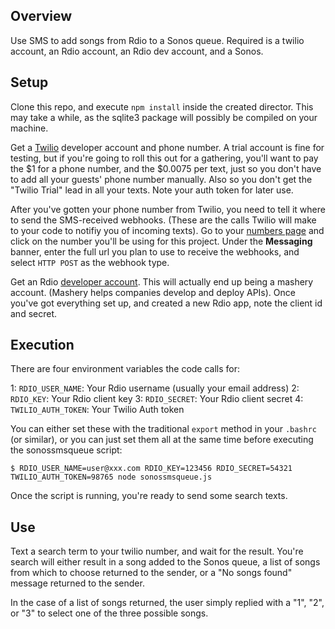 ## Overview
Use SMS to add songs from Rdio to a Sonos queue. Required is a twilio account, an Rdio account, an Rdio dev account, and a Sonos.
## Setup
Clone this repo, and execute `npm install` inside the created director. This may take a while, as the sqlite3 package will possibly be compiled on your machine.

Get a [Twilio](http://twilio.com) developer account and phone number. A trial account is fine for testing, but if you're going to roll this out for a gathering, you'll want to pay the $1 for a phone number, and the $0.0075 per text, just so you don't have to add all your guests' phone number manually. Also so you don't get the "Twilio Trial" lead in all your texts. Note your auth token for later use.

After you've gotten your phone number from Twilio, you need to tell it where to send the SMS-received webhooks. (These are the calls Twilio will make to your code to notifiy you of incoming texts). Go to your [numbers page](https://www.twilio.com/user/account/phone-numbers/incoming) and click on the number you'll be using for this project. Under the **Messaging** banner, enter the full url you plan to use to receive the webhooks, and select `HTTP POST` as the webhook type.

Get an Rdio [developer account](http://www.rdio.com/developers/). This will actually end up being a mashery account. (Mashery helps companies develop and deploy APIs). Once you've got everything set up, and created a new Rdio app, note the client id and secret.
## Execution
There are four environment variables the code calls for:

1: `RDIO_USER_NAME`: Your Rdio username (usually your email address)
2: `RDIO_KEY`: Your Rdio client key
3: `RDIO_SECRET`: Your Rdio client secret
4: `TWILIO_AUTH_TOKEN`: Your Twilio Auth token

You can either set these with the traditional `export` method in your `.bashrc` (or similar), or you can just set them all at the same time before executing the sonossmsqueue script:

	$ RDIO_USER_NAME=user@xxx.com RDIO_KEY=123456 RDIO_SECRET=54321 TWILIO_AUTH_TOKEN=98765 node sonossmsqueue.js

Once the script is running, you're ready to send some search texts.
## Use
Text a search term to your twilio number, and wait for the result. You're search will either result in a song added to the Sonos queue, a list of songs from which to choose returned to the sender, or a "No songs found" message returned to the sender.

In the case of a list of songs returned, the user simply replied with a "1", "2", or "3" to select one of the three possible songs.
